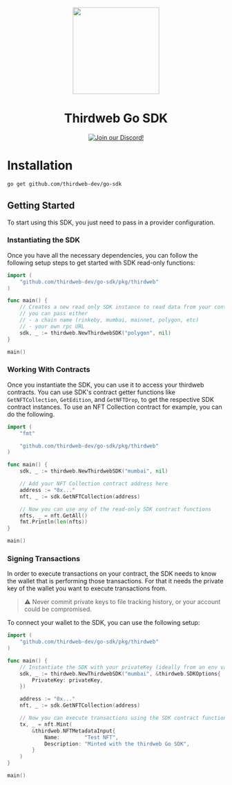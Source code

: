 <p align="center">
<br />
<a href="https://thirdweb.com"><img src="https://github.com/thirdweb-dev/typescript-sdk/blob/main/logo.svg?raw=true" width="200" alt=""/></a>
<br />
</p>
<h1 align="center">Thirdweb Go SDK</h1>
<p align="center">
<a href="https://discord.gg/thirdweb"><img alt="Join our Discord!" src="https://img.shields.io/discord/834227967404146718.svg?color=7289da&label=discord&logo=discord&style=flat"/></a>

# Installation

```bash
go get github.com/thirdweb-dev/go-sdk
```

## Getting Started

To start using this SDK, you just need to pass in a provider configuration.

### Instantiating the SDK

Once you have all the necessary dependencies, you can follow the following setup steps to get started with SDK read-only functions:

```go
import (
	"github.com/thirdweb-dev/go-sdk/pkg/thirdweb"
)

func main() {
	// Creates a new read only SDK instance to read data from your contracts
	// you can pass either
	// - a chain name (rinkeby, mumbai, mainnet, polygon, etc)
	// - your own rpc URL
	sdk, _ := thirdweb.NewThirdwebSDK("polygon", nil)
}

main()
```

### Working With Contracts

Once you instantiate the SDK, you can use it to access your thirdweb contracts. You can use SDK's contract getter functions like `GetNFTCollection`, `GetEdition`, and `GetNFTDrop`, to get the respective SDK contract instances. To use an NFT Collection contract for example, you can do the following.

```go
import (
	"fmt"

	"github.com/thirdweb-dev/go-sdk/pkg/thirdweb"
)

func main() {
	sdk, _ := thirdweb.NewThirdwebSDK("mumbai", nil)

	// Add your NFT Collection contract address here
	address := "0x..."
	nft, _ := sdk.GetNFTCollection(address)

	// Now you can use any of the read-only SDK contract functions
	nfts, _ = nft.GetAll()
	fmt.Println(len(nfts))
}

main()
```

### Signing Transactions

In order to execute transactions on your contract, the SDK needs to know the wallet that is performing those transactions. For that it needs the private key of the wallet you want to execute transactions from.

> :warning: Never commit private keys to file tracking history, or your account could be compromised.

To connect your wallet to the SDK, you can use the following setup:

```go
import (
	"github.com/thirdweb-dev/go-sdk/pkg/thirdweb"
)

func main() {
	// Instantiate the SDK with your privateKey (ideally from an env variable)
	sdk, _ := thirdweb.NewThirdwebSDK("mumbai", &thirdweb.SDKOptions{
		PrivateKey: privateKey,
	})

	address := "0x..."
	nft, _ := sdk.GetNFTCollection(address)

	// Now you can execute transactions using the SDK contract functions
	tx, _ = nft.Mint(
		&thirdweb.NFTMetadataInput{
			Name:        "Test NFT",
			Description: "Minted with the thirdweb Go SDK",
		}
	)
}

main()
```
